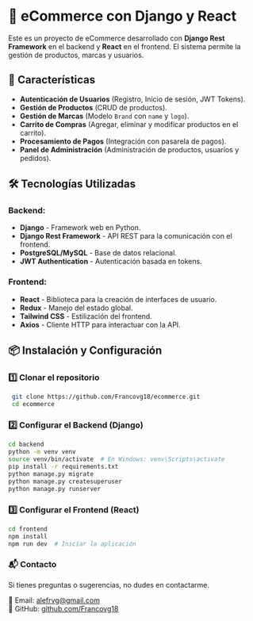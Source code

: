 # 🛒 eCommerce con Django y React

Este es un proyecto de eCommerce desarrollado con **Django Rest Framework** en el backend y **React** en el frontend. El sistema permite la gestión de productos, marcas y usuarios.

## 🚀 Características

- **Autenticación de Usuarios** (Registro, Inicio de sesión, JWT Tokens).
- **Gestión de Productos** (CRUD de productos).
- **Gestión de Marcas** (Modelo `Brand` con `name` y `logo`).
- **Carrito de Compras** (Agregar, eliminar y modificar productos en el carrito).
- **Procesamiento de Pagos** (Integración con pasarela de pagos).
- **Panel de Administración** (Administración de productos, usuarios y pedidos).

## 🛠️ Tecnologías Utilizadas

### Backend:

- **Django** - Framework web en Python.
- **Django Rest Framework** - API REST para la comunicación con el frontend.
- **PostgreSQL/MySQL** - Base de datos relacional.
- **JWT Authentication** - Autenticación basada en tokens.

### Frontend:

- **React** - Biblioteca para la creación de interfaces de usuario.
- **Redux** - Manejo del estado global.
- **Tailwind CSS** - Estilización del frontend.
- **Axios** - Cliente HTTP para interactuar con la API.

## 📦 Instalación y Configuración

### 1️⃣ Clonar el repositorio

```bash
 git clone https://github.com/Francovg18/ecommerce.git
 cd ecommerce
```

### 2️⃣ Configurar el Backend (Django)

```bash
cd backend
python -m venv venv
source venv/bin/activate  # En Windows: venv\Scripts\activate
pip install -r requirements.txt
python manage.py migrate
python manage.py createsuperuser
python manage.py runserver
```

### 3️⃣ Configurar el Frontend (React)

```bash
cd frontend
npm install
npm run dev  # Iniciar la aplicación
```

### 📬 Contacto

Si tienes preguntas o sugerencias, no dudes en contactarme.

📧 Email: [alefrvg@gmail.com](mailto:alefrvg@gmail.com)  
🐙 GitHub: [github.com/Francovg18](https://github.com/Francovg18)
